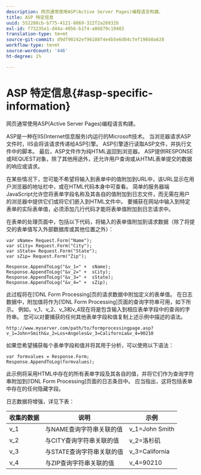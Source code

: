 ```yaml
---
description: 网页通常使用ASP(Active Server Pages)编程语言构建。
title: ASP 特定信息
uuid: 552288cb-b775-4121-8869-322f2a26932b
exl-id: f73235e1-d44a-4056-b1f4-a86879c19483
translation-type: tm+mt
source-git-commit: d9df90242ef96188f4e4b5e6d04cfef196b0a628
workflow-type: tm+mt
source-wordcount: '446'
ht-degree: 1%

---
```


# ASP 特定信息{#asp-specific-information}

网页通常使用ASP(Active Server Pages)编程语言构建。

ASP是一种在IIS(Internet信息服务)内运行的Microsoft技术。 当浏览器请求ASP文件时，IIS会将该请求传递给ASP引擎。 ASP引擎逐行读取ASP文件，并执行文件中的脚本。 最后，ASP文件作为纯HTML返回到浏览器。 ASP提供RESPONSE或REQUEST对象，除了其他用途外，还允许用户查询或从HTML表单提交的数据的响应或请求。

在某些情况下，您可能不希望将输入到表单中的值附加到URL中，该URL显示在用户浏览器的地址栏中，或在HTML代码本身中可查看。 简单的服务器端JavaScript允许您将表单字段名称及其各自的值附加到日志文件，而无需在用户的浏览器中提供它们或将它们嵌入到HTML文件中。 要捕获在网站中输入到特定表单的实际表单值，必须添加几行代码才能将表单值附加到日志请求中。

在表单的处理页面中，包括以下代码，将输入的表单值附加到请求数据（除了将提交的表单值写入外部数据库或其他位置之外）：

```
var sName= Request.Form("Name"); 
var sCity= Request.Form("City"); 
var sState= Request.Form("State"); 
var sZip= Request.Form("Zip"); 
 
Response.AppendToLog("&v_1=" +  sName); 
Response.AppendToLog("&v_2=" +  sCity); 
Response.AppendToLog("&v_3=" +  sState); 
Response.AppendToLog("&v_4=" +  sZip);
```

此过程将在[!DNL Form Processing]页的请求数据中附加定义的表单值。 在日志数据中，附加值将作为[!DNL Form Processing]页面的查询字符串可用，如下所示。 例如，v_1、v_2、v_3和v_4现在将是包含输入到相应表单字段中的查询的字符串。 您可以对要捕获的任何其他表单字段和值复制上述示例中描述的语法。

```
http://www.myserver.com/path/to/formprocessingpage.asp?v_1=John+Smith&v_2=Los+Angeles&v_3=California&v_4=90210
```

如果您希望捕获每个表单字段和值并将其用于分析，可以使用以下语法：

```
var formvalues = Response.Form; 
Response.AppendToLog(formvalues); 
```

此示例将采用HTML中存在的所有表单字段及其各自的值，并将它们作为查询字符串附加到[!DNL Form Processing]页面的日志条目中。 应当指出，这将包括表单中存在的任何隐藏字段。

日志数据将增强，详见下表：

| 收集的数据 | 说明 | 示例 |
|---|---|---|
| v_1 | 与NAME查询字符串关联的值 | v_1=John Smith |
| v_2 | 与CITY查询字符串关联的值 | v_2=洛杉矶 |
| v_3 | 与STATE查询字符串关联的值 | v_3=California |
| v_4 | 与ZIP查询字符串关联的值 | v_4=90210 |
